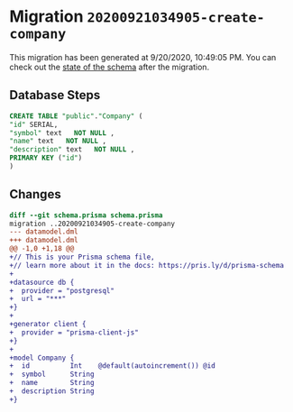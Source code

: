 # Migration `20200921034905-create-company`

This migration has been generated at 9/20/2020, 10:49:05 PM.
You can check out the [state of the schema](./schema.prisma) after the migration.

## Database Steps

```sql
CREATE TABLE "public"."Company" (
"id" SERIAL,
"symbol" text   NOT NULL ,
"name" text   NOT NULL ,
"description" text   NOT NULL ,
PRIMARY KEY ("id")
)
```

## Changes

```diff
diff --git schema.prisma schema.prisma
migration ..20200921034905-create-company
--- datamodel.dml
+++ datamodel.dml
@@ -1,0 +1,18 @@
+// This is your Prisma schema file,
+// learn more about it in the docs: https://pris.ly/d/prisma-schema
+
+datasource db {
+  provider = "postgresql"
+  url = "***"
+}
+
+generator client {
+  provider = "prisma-client-js"
+}
+
+model Company {
+  id          Int    @default(autoincrement()) @id
+  symbol      String
+  name        String
+  description String
+}
```


